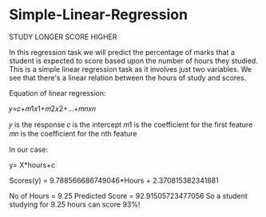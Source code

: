 # Simple-Linear-Regression
STUDY LONGER SCORE HIGHER

In this regression task we will predict the percentage of marks that a student is expected to score based upon the number of hours they studied. 
This is a simple linear regression task as it involves just two variables.
We see that there's a linear relation between the hours of study and scores.

Equation of linear regression:

𝑦=𝑐+𝑚1𝑥1+𝑚2𝑥2+...+𝑚𝑛𝑥𝑛

𝑦 is the response 𝑐 is the intercept 𝑚1 is the coefficient for the first feature 𝑚𝑛 is the coefficient for the nth feature

In our case:

y= X*hours+c

Scores(y) = 9.788566686749046*Hours + 2.370815382341881

No of Hours = 9.25
Predicted Score = 92.91505723477056
So a student studying for 9.25 hours can score 93%!
